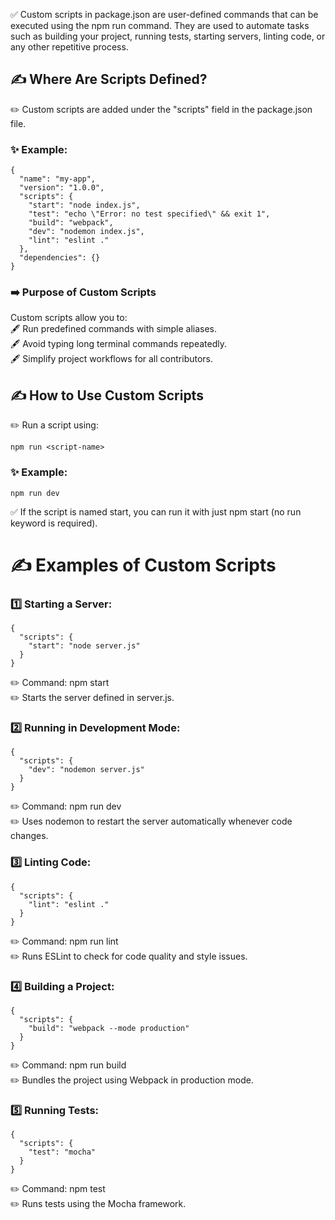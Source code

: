 ✅ Custom scripts in package.json are user-defined commands that can be executed using the npm run command. They are used to automate tasks such as building your project, running tests, starting servers, linting code, or any other repetitive process.

## ✍️ Where Are Scripts Defined?  
✏️ Custom scripts are added under the "scripts" field in the package.json file.

### ✨ Example:
```
{
  "name": "my-app",
  "version": "1.0.0",
  "scripts": {
    "start": "node index.js",
    "test": "echo \"Error: no test specified\" && exit 1",
    "build": "webpack",
    "dev": "nodemon index.js",
    "lint": "eslint ."
  },
  "dependencies": {}
}
```
### ➡️ Purpose of Custom Scripts
Custom scripts allow you to:  
🖋 Run predefined commands with simple aliases.  
🖋 Avoid typing long terminal commands repeatedly.  
🖋 Simplify project workflows for all contributors.  

## ✍️ How to Use Custom Scripts
✏️ Run a script using:
```
npm run <script-name>
```
### ✨ Example:
```
npm run dev
```
✅ If the script is named start, you can run it with just npm start (no run keyword is required).


# ✍️ Examples of Custom Scripts
### 1️⃣ Starting a Server:
```
{
  "scripts": {
    "start": "node server.js"
  }
}
```
✏️ Command: npm start  
✏️ Starts the server defined in server.js.  

### 2️⃣ Running in Development Mode:
```
{
  "scripts": {
    "dev": "nodemon server.js"
  }
}
```
✏️ Command: npm run dev  
✏️ Uses nodemon to restart the server automatically whenever code changes. 

### 3️⃣ Linting Code:
```
{
  "scripts": {
    "lint": "eslint ."
  }
}
```
✏️ Command: npm run lint  
✏️ Runs ESLint to check for code quality and style issues. 

### 4️⃣ Building a Project:
```
{
  "scripts": {
    "build": "webpack --mode production"
  }
}
```
✏️ Command: npm run build  
✏️ Bundles the project using Webpack in production mode. 

### 5️⃣ Running Tests:
```
{
  "scripts": {
    "test": "mocha"
  }
}
```
✏️ Command: npm test  
✏️ Runs tests using the Mocha framework. 
